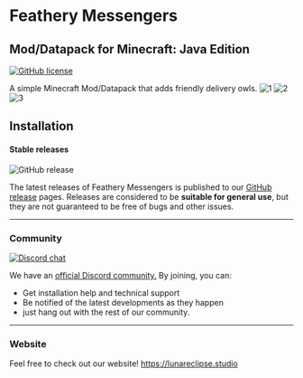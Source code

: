 # Feathery Messengers
## Mod/Datapack for Minecraft: Java Edition

[![GitHub license](https://img.shields.io/badge/license-LGPL--3.0-orange)](https://opensource.org/licenses/lgpl-3.0.html)

A simple Minecraft Mod/Datapack that adds friendly delivery owls.
![1](https://user-images.githubusercontent.com/26262092/187563459-c1903dd8-4cf8-474a-9c2f-79c77828d574.png)
![2](https://user-images.githubusercontent.com/26262092/187563466-a50ecd46-9220-4330-ad25-deab3d0dca60.png)
![3](https://user-images.githubusercontent.com/26262092/187563469-bd49fcf7-aff2-4fe1-98fc-f5ff542be8ee.png)


## Installation

#### Stable releases

![GitHub release](https://img.shields.io/github/v/release/LunarEclipseStudios/Feathery-Messengers)

The latest releases of Feathery Messengers is published to our [GitHub release](https://github.com/LunarEclipseStudios/Feathery-Messengers/releases) pages. 
Releases are considered to be **suitable for general use**, but they are not guaranteed to be free of bugs and other issues.

---

### Community
[![Discord chat](https://img.shields.io/badge/chat%20on-discord-7289DA?logo=discord&logoColor=white)](https://discord.gg/RmMtqxJJgH)

We have an [official Discord community.](https://discord.gg/RmMtqxJJgH) By joining, you can:
- Get installation help and technical support
- Be notified of the latest developments as they happen
- just hang out with the rest of our community.

---

### Website
Feel free to check out our website!
https://lunareclipse.studio

